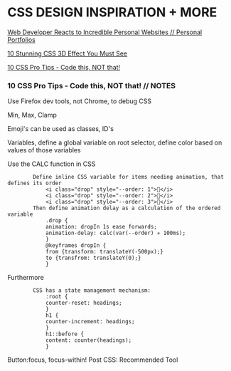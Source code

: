 # CSS DESIGN INSPIRATION + MORE

[Web Developer Reacts to Incredible Personal Websites // Personal Portfolios](https://www.youtube.com/watch?v=BZqzhmlTkAc)

[10 Stunning CSS 3D Effect You Must See](https://www.youtube.com/watch?v=bjUoQbSJDJs)

[10 CSS Pro Tips - Code this, NOT that!](https://www.youtube.com/watch?v=Qhaz36TZG5Y)

### 10 CSS Pro Tips - Code this, NOT that! // NOTES

Use Firefox dev tools, not Chrome, to debug CSS

Min, Max, Clamp

Emoji's can be used as classes, ID's

Variables, define a global variable on root selector, define color based on values of those variables

Use the CALC function in CSS

            Define inline CSS variable for items needing animation, that defines its order
                <i class="drop" style="--order: 1">🍌</i>
                <i class="drop" style="--order: 2">🍓</i>
                <i class="drop" style="--order: 3">🍒</i>
            Then define animation delay as a calculation of the ordered variable
                .drop {
                animation: dropIn 1s ease forwards;
                animation-delay: calc(var(--order) ✳ 100ms);
                }
                @keyframes dropIn {
                from {transform: translateY(-500px);}
                to {transfrom: translateY(0);}
                }

Furthermore

            CSS has a state management mechanism:
                :root {
                counter-reset: headings;
                }
                h1 {
                counter-increment: headings;
                }
                h1::before {
                content: counter(headings);
                }

Button:focus, focus-within!
Post CSS: Recommended Tool

[]()
